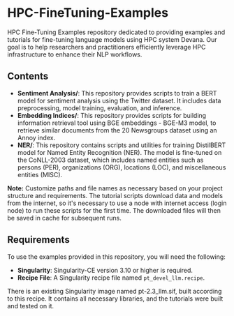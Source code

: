 # HPC-FineTuning-Examples
HPC Fine-Tuning Examples repository dedicated to providing examples and tutorials for fine-tuning language models using HPC system Devana.
Our goal is to help researchers and practitioners efficiently leverage HPC infrastructure to enhance their NLP workflows.

## Contents
- **Sentiment Analysis/**: This repository provides scripts to train a BERT model for sentiment analysis using the Twitter dataset. It includes data preprocessing, model training, evaluation, and inference.
- **Embedding Indices/**: This repository provides scripts for building information retrieval tool using BGE embeddings - BGE-M3 model, to retrieve similar documents from the 20 Newsgroups dataset using an Annoy index.
- **NER/**: This repository contains scripts and utilities for training DistilBERT model for Named Entity Recognition (NER). The model is fine-tuned on the CoNLL-2003 dataset, which includes named entities such as persons (PER), organizations (ORG), locations (LOC), and miscellaneous entities (MISC).

**Note:** Customize paths and file names as necessary based on your project structure and requirements.
The tutorial scripts download data and models from the internet, so it's necessary to use a node with internet access (login node) to run these scripts for the first time. The downloaded files will then be saved in cache for subsequent runs.

## Requirements

To use the examples provided in this repository, you will need the following:

- **Singularity**: Singularity-CE version 3.10 or higher is required. 
- **Recipe File**: A Singularity recipe file named `pt_devel_llm.recipe`.

There is an existing Singularity image named pt-2.3_llm.sif, built according to this recipe. It contains all necessary libraries, and the tutorials were built and tested on it.